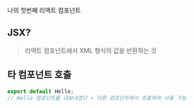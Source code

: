 나의 첫번째 리액트 컴포넌트

## JSX?
> 리액트 컴포넌트에서 XML 형식의 값을 반환하는 것

## 타 컴포넌트 호출
```javascript
export default Hello;
// Hello 컴포넌트를 내보내겠다 > 다른 컴포넌트에서 호출하여 사용 가능
```